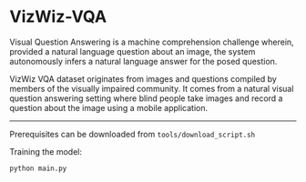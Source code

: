 # VizWiz-VQA
Visual Question Answering is a machine comprehension challenge wherein, provided a natural language question about an image, the system autonomously infers a natural language answer for the posed question.

VizWiz VQA dataset originates from images and questions compiled by members of the visually impaired community. It comes from a natural visual question answering setting where blind people take images and record a question about the image using a mobile application.

---

Prerequisites can be downloaded from ```tools/download_script.sh```

Training the model:
```
python main.py
```
